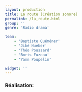 ```yaml
---
layout: production
title: La route (Création sonore)
permalink: /la_route.html
group: ''
genre: 'Radio drama'

team:
    - 'Baptiste Quéméner'
    - 'Jibé Hueber'
    - 'Théo Poussard'
    - 'Boris Fuzeau'
    - 'Yann Poupelin'

widget: ''
---
```


### Réalisation:
